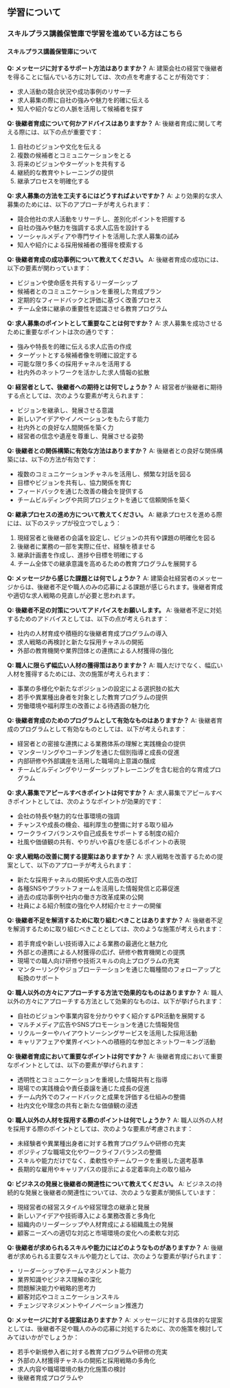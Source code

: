 ## 学習について
### スキルプラス講義保管庫で学習を進めている方はこちら
#### スキルプラス講義保管庫について

**Q: メッセージに対するサポート方法はありますか？**
A: 建築会社の経営で後継者を得ることに悩んでいる方に対しては、次の点を考慮することが有効です：
- 求人活動の競合状況や成功事例のリサーチ
- 求人募集の際に自社の強みや魅力を的確に伝える
- 知人や紹介などの人脈を活用して候補者を探す

**Q: 後継者育成について何かアドバイスはありますか？**
A: 後継者育成に関して考える際には、以下の点が重要です：
1. 自社のビジョンや文化を伝える
2. 複数の候補者とコミュニケーションをとる
3. 将来のビジョンやターゲットを共有する
4. 継続的な教育やトレーニングの提供
5. 継承プロセスを明確化する

**Q: 求人募集の方法を工夫するにはどうすればよいですか？**
A: より効果的な求人募集のためには、以下のアプローチが考えられます：
- 競合他社の求人活動をリサーチし、差別化ポイントを把握する
- 自社の強みや魅力を強調する求人広告を設計する
- ソーシャルメディアや専門サイトを活用した求人募集の試み
- 知人や紹介による採用候補者の獲得を模索する

**Q: 後継者育成の成功事例について教えてください。**
A: 後継者育成の成功には、以下の要素が関わっています：
- ビジョンや使命感を共有するリーダーシップ
- 候補者とのコミュニケーションを重視した育成プラン
- 定期的なフィードバックと評価に基づく改善プロセス
- チーム全体に継承の重要性を認識させる教育プログラム

**Q: 求人募集のポイントとして重要なことは何ですか？**
A: 求人募集を成功させるために重要なポイントは次の通りです：
- 強みや特長を的確に伝える求人広告の作成
- ターゲットとする候補者像を明確に設定する
- 可能な限り多くの採用チャネルを活用する
- 社内外のネットワークを活かした求人情報の拡散

**Q: 経営者として、後継者への期待とは何でしょうか？**
A: 経営者が後継者に期待する点としては、次のような要素が考えられます：
- ビジョンを継承し、発展させる意識
- 新しいアイデアやイノベーションをもたらす能力
- 社内外との良好な人間関係を築く力
- 経営者の信念や遺産を尊重し、発展させる姿勢

**Q: 後継者との関係構築に有効な方法はありますか？**
A: 後継者との良好な関係構築には、以下の方法が有効です：
- 複数のコミュニケーションチャネルを活用し、頻繁な対話を図る
- 目標やビジョンを共有し、協力関係を育む
- フィードバックを通じた改善の機会を提供する
- チームビルディングや共同プロジェクトを通じて信頼関係を築く

**Q: 継承プロセスの進め方について教えてください。**
A: 継承プロセスを進める際には、以下のステップが役立つでしょう：
1. 現経営者と後継者の会議を設定し、ビジョンの共有や課題の明確化を図る
2. 後継者に業務の一部を実際に任せ、経験を積ませる
3. 継承計画書を作成し、進捗や目標を明確にする
4. チーム全体での継承意識を高めるための教育プログラムを展開する

**Q: メッセージから感じた課題とは何でしょうか？**
A: 建築会社経営者のメッセージからは、後継者不足や職人のみの応募による課題が感じられます。後継者育成や適切な求人戦略の見直しが必要と思われます。

**Q: 後継者不足の対策についてアドバイスをお願いします。**
A: 後継者不足に対処するためのアドバイスとしては、以下の点が考えられます：
- 社内の人材育成や積極的な後継者育成プログラムの導入
- 求人戦略の再検討と新たな採用チャネルの開拓
- 外部の教育機関や業界団体との連携による人材獲得の強化

**Q: 職人に限らず幅広い人材の獲得策はありますか？**
A: 職人だけでなく、幅広い人材を獲得するためには、次の施策が考えられます：
- 事業の多様化や新たなポジションの設定による選択肢の拡大
- 若手や異業種出身者を対象とした教育プログラムの提供
- 労働環境や福利厚生の改善による待遇面の魅力化

**Q: 後継者育成のためのプログラムとして有効なものはありますか？**
A: 後継者育成のプログラムとして有効なものとしては、以下が考えられます：
- 経営者との密接な連携による業務体系の理解と実践機会の提供
- マンターリングやコーチングを通じた個別指導と成長の促進
- 内部研修や外部講座を活用した職場向上意識の醸成
- チームビルディングやリーダーシップトレーニングを含む総合的な育成プログラム

**Q: 求人募集でアピールすべきポイントは何ですか？**
A: 求人募集でアピールすべきポイントとしては、次のようなポイントが効果的です：
- 会社の特長や魅力的な仕事環境の強調
- チャンスや成長の機会、福利厚生の整備に対する取り組み
- ワークライフバランスや自己成長をサポートする制度の紹介
- 社風や価値観の共有、やりがいや喜びを感じるポイントの表現

**Q: 求人戦略の改善に関する提案はありますか？**
A: 求人戦略を改善するための提案として、以下のアプローチが考えられます：
- 新たな採用チャネルの開拓や求人広告の改訂
- 各種SNSやプラットフォームを活用した情報発信と応募促進
- 過去の成功事例や社内の働き方改革成果の公開
- 社員による紹介制度の強化や人材紹介セミナーの開催

**Q: 後継者不足を解消するために取り組むべきことはありますか？**
A: 後継者不足を解消するために取り組むべきこととしては、次のような施策が考えられます：
- 若手育成や新しい技術導入による業務の最適化と魅力化
- 外部との連携による人材獲得の広げ、研修や教育機関との提携
- 現場での職人向け研修や技術スキルの向上プログラムの充実
- マンターリングやジョブローテーションを通じた職種間のフォローアップと転換のサポート

**Q: 職人以外の方々にアプローチする方法で効果的なものはありますか？**
A: 職人以外の方々にアプローチする方法として効果的なものは、以下が挙げられます：
- 自社のビジョンや事業内容を分かりやすく紹介するPR活動を展開する
- マルチメディア広告やSNSプロモーションを通じた情報発信
- リクルーターやハイアウトソーシングサービスを活用した採用活動
- キャリアフェアや業界イベントへの積極的な参加とネットワーキング活動

**Q: 後継者育成において重要なポイントは何ですか？**
A: 後継者育成において重要なポイントとしては、以下の要素が挙げられます：
- 透明性とコミュニケーションを重視した情報共有と指導
- 現場での実践機会や責任委譲を通じた成長の促進
- チーム内外でのフィードバックと成果を評価する仕組みの整備
- 社内文化や理念の共有と新たな価値観の浸透

**Q: 職人以外の人材を採用する際のポイントは何でしょうか？**
A: 職人以外の人材を採用する際のポイントとしては、次のような要素が考慮されます：
- 未経験者や異業種出身者に対する教育プログラムや研修の充実
- ポジティブな職場文化やワークライフバランスの整備
- スキルや能力だけでなく、柔軟性やチームワークを重視した選考基準
- 長期的な雇用やキャリアパスの提示による定着率向上の取り組み

**Q: ビジネスの発展と後継者の関連性について教えてください。**
A: ビジネスの持続的な発展と後継者の関連性については、次のような要素が関係しています：
- 現経営者の経営スタイルや経営理念の継承と発展
- 新しいアイデアや技術導入による業務改善と多角化
- 組織内のリーダーシップや人材育成による組織風土の発展
- 顧客ニーズへの適切な対応と市場環境の変化への柔軟な対応

**Q: 後継者が求められるスキルや能力にはどのようなものがありますか？**
A: 後継者が求められる主要なスキルや能力としては、次のような要素が挙げられます：
- リーダーシップやチームマネジメント能力
- 業界知識やビジネス理解の深化
- 問題解決能力や戦略的思考力
- 顧客対応やコミュニケーションスキル
- チェンジマネジメントやイノベーション推進力

**Q: メッセージに対する提案はありますか？**
A: メッセージに対する具体的な提案としては、後継者不足や職人のみの応募に対処するために、次の施策を検討してみてはいかがでしょうか：
- 若手や新規参入者に対する教育プログラムや研修の充実
- 外部の人材獲得チャネルの開拓と採用戦略の多角化
- 求人内容や職場環境の魅力化施策の検討
- 後継者育成プログラムや
